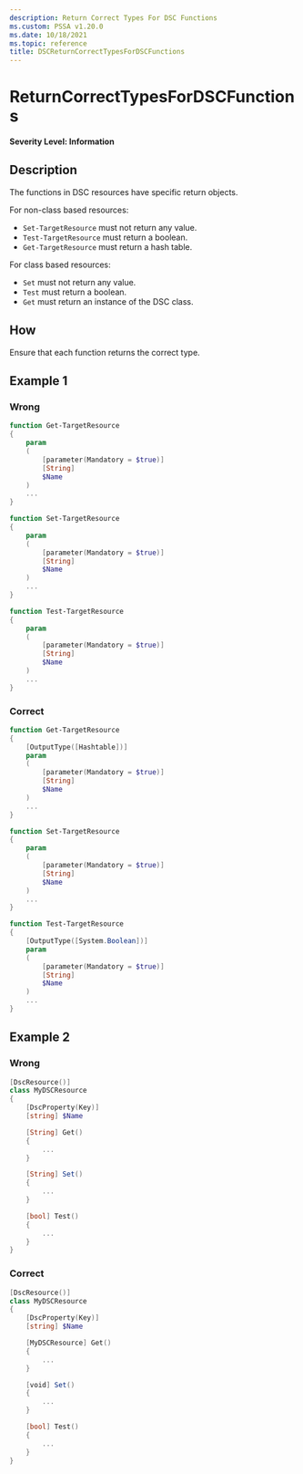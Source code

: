 ```yaml
---
description: Return Correct Types For DSC Functions
ms.custom: PSSA v1.20.0
ms.date: 10/18/2021
ms.topic: reference
title: DSCReturnCorrectTypesForDSCFunctions
---
```

# ReturnCorrectTypesForDSCFunctions

**Severity Level: Information**

## Description

The functions in DSC resources have specific return objects.

For non-class based resources:

- `Set-TargetResource` must not return any value.
- `Test-TargetResource` must return a boolean.
- `Get-TargetResource` must return a hash table.

For class based resources:

- `Set` must not return any value.
- `Test` must return a boolean.
- `Get` must return an instance of the DSC class.

## How

Ensure that each function returns the correct type.

## Example 1

### Wrong

```powershell
function Get-TargetResource
{
    param
    (
        [parameter(Mandatory = $true)]
        [String]
        $Name
    )
    ...
}

function Set-TargetResource
{
    param
    (
        [parameter(Mandatory = $true)]
        [String]
        $Name
    )
    ...
}

function Test-TargetResource
{
    param
    (
        [parameter(Mandatory = $true)]
        [String]
        $Name
    )
    ...
}
```

### Correct

```powershell
function Get-TargetResource
{
    [OutputType([Hashtable])]
    param
    (
        [parameter(Mandatory = $true)]
        [String]
        $Name
    )
    ...
}

function Set-TargetResource
{
    param
    (
        [parameter(Mandatory = $true)]
        [String]
        $Name
    )
    ...
}

function Test-TargetResource
{
    [OutputType([System.Boolean])]
    param
    (
        [parameter(Mandatory = $true)]
        [String]
        $Name
    )
    ...
}
```

## Example 2

### Wrong

```powershell
[DscResource()]
class MyDSCResource
{
    [DscProperty(Key)]
    [string] $Name

    [String] Get()
    {
        ...
    }

    [String] Set()
    {
        ...
    }

    [bool] Test()
    {
        ...
    }
}
```

### Correct

```powershell
[DscResource()]
class MyDSCResource
{
    [DscProperty(Key)]
    [string] $Name

    [MyDSCResource] Get()
    {
        ...
    }

    [void] Set()
    {
        ...
    }

    [bool] Test()
    {
        ...
    }
}
```
